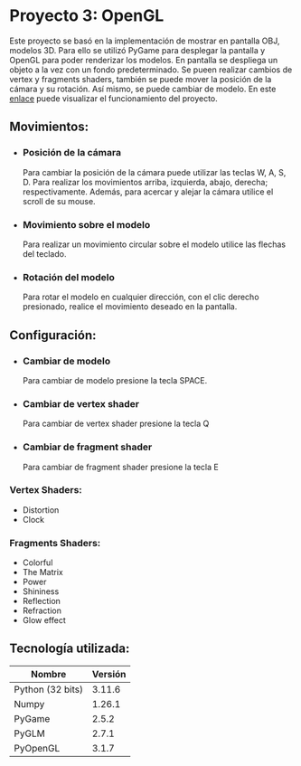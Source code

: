 # Proyecto 3: OpenGL

Este proyecto se basó en la implementación de mostrar en pantalla OBJ, modelos 3D. Para ello se utilizó PyGame para desplegar la pantalla y OpenGL para poder renderizar los modelos.
En pantalla se despliega un objeto a la vez con un fondo predeterminado. Se pueen realizar cambios de vertex y fragments shaders, también se puede mover la posición de la cámara y su rotación. Así mismo, se puede cambiar de modelo.
En este [enlace]([url](https://youtu.be/Ut3-4Npns-o)) puede visualizar el funcionamiento del proyecto.

## Movimientos:
- ### Posición de la cámara
  Para cambiar la posición de la cámara puede utilizar las teclas W, A, S, D. Para realizar los movimientos arriba, izquierda, abajo, derecha; respectivamente. Además, para acercar y alejar la cámara utilice el scroll de su mouse.
- ### Movimiento sobre el modelo
  Para realizar un movimiento circular sobre el modelo utilice las flechas del teclado.
- ### Rotación del modelo
  Para rotar el modelo en cualquier dirección, con el clic derecho presionado, realice el movimiento deseado en la pantalla.

## Configuración:
- ### Cambiar de modelo
  Para cambiar de modelo presione la tecla SPACE.
- ### Cambiar de vertex shader
  Para cambiar de vertex shader presione la tecla Q
- ### Cambiar de fragment shader
  Para cambiar de fragment shader presione la tecla E

### Vertex Shaders:
- Distortion
- Clock

### Fragments Shaders:
- Colorful
- The Matrix
- Power
- Shininess
- Reflection
- Refraction
- Glow effect


## Tecnología utilizada:

| Nombre | Versión |
| ------------- | ------------- |
| Python (32 bits)  | 3.11.6  |
|  Numpy | 1.26.1 |
|  PyGame | 2.5.2 |
| PyGLM | 2.7.1 |
| PyOpenGL | 3.1.7 |

